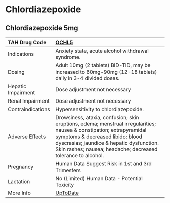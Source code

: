# Chlordiazepoxide

## Chlordiazepoxide 5mg

| TAH Drug Code      | [OCHL5](https://www.tahsda.org.tw/drugs/hissearch.php?drug_code=OCHL5)                                                                                                                                                                                              |
|:-------------------|:--------------------------------------------------------------------------------------------------------------------------------------------------------------------------------------------------------------------------------------------------------------------|
| Indications        | Anxiety state, acute alcohol withdrawal syndrome.                                                                                                                                                                                                                   |
| Dosing             | Adult 10mg (2 tablets) BID-TID, may be increased to 60mg-90mg (12-18 tablets) daily in 3-4 divided doses.                                                                                                                                                           |
| Hepatic Impairment | Dose adjustment not necessary                                                                                                                                                                                                                                       |
| Renal Impairment   | Dose adjustment not necessary                                                                                                                                                                                                                                       |
| Contraindications  | Hypersensitivity to chlordiazepoxide.                                                                                                                                                                                                                               |
| Adverse Effects    | Drowsiness, ataxia, confusion; skin eruptions, edema; menstrual irregularities; nausea & constipation; extrapyramidal symptoms & decreased libido; blood dyscrasias; jaundice & hepatic dysfunction. Skin rashes; nausea; headache; decreased tolerance to alcohol. |
| Pregnancy          | Human Data Suggest Risk in 1st and 3rd Trimesters                                                                                                                                                                                                                   |
| Lactation          | No (Limited) Human Data - Potential Toxicity                                                                                                                                                                                                                        |
| More Info          | [UpToDate](https://www.uptodate.com/contents/chlordiazepoxide-drug-information)                                                                                                                                                                                     |

